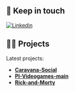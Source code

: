 ## 👋 Keep in touch

[![Linkedin](https://img.shields.io/badge/LinkedIn-0077B5?style=for-the-badge&logo=linkedin&logoColor=white)](https://www.linkedin.com/in/bogdan-andrei-faur-147316172/)

## 👨‍💻 Projects

Latest projects:
- **[Caravana-Social](https://github.com/CaravanaSocial/CaravanaSocial)**
- **[ PI-Videogames-main](https://github.com/Bogdan-Andrei-Faur/PI-Videogames-main)**
- **[Rick-and-Morty](https://github.com/Bogdan-Andrei-Faur/Rick-and-Morty)**
